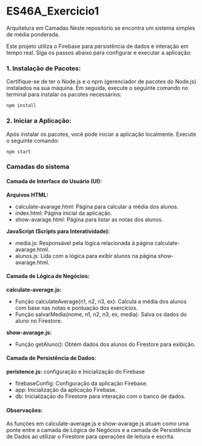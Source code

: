 # ES46A_Exercicio1

Arquitetura em Camadas
Neste repositório se encontra um sistema simples de média ponderada.

Este projeto utiliza o Firebase para persistência de dados e interação em tempo real. Siga os passos abaixo para configurar e executar a aplicação:

### 1. Instalação de Pacotes:
Certifique-se de ter o Node.js e o npm (gerenciador de pacotes do Node.js) instalados na sua máquina. Em seguida, execute o seguinte comando no terminal para instalar os pacotes necessários:

```
npm install
```

### 2. Iniciar a Aplicação:
Após instalar os pacotes, você pode iniciar a aplicação localmente. Execute o seguinte comando:
```
npm start
```

### Camadas do sistema

#### Camada de Interface do Usuário (UI):
**Arquivos HTML:**
- calculate-avarage.html: Página para calcular a média dos alunos.
- index.html: Página inicial da aplicação.
- show-avarage.html: Página para listar as notas dos alunos.

**JavaScript (Scripts para Interatividade):**
- media.js: Responsável pela lógica relacionada à página calculate-avarage.html.
- alunos.js: Lida com a lógica para exibir alunos na página show-avarage.html.


#### Camada de Lógica de Negócios:
**calculate-average.js:**
- Função calculateAverage(n1, n2, n3, ex): Calcula a média dos alunos com base nas notas e pontuação dos exercícios.
- Função salvarMedia(nome, n1, n2, n3, ex, media): Salva os dados do aluno no Firestore.

**show-avarage.js:**
- Função getAluno(): Obtém dados dos alunos do Firestore para exibição.

#### Camada de Persistência de Dados:
**peristence.js:**
configuração e Inicialização do Firebase
- firebaseConfig: Configuração da aplicação Firebase.
- app: Inicialização da aplicação Firebase.
- db: Inicialização do Firestore para interação com o banco de dados.

#### Observações:
As funções em calculate-average.js e show-avarage.js atuam como uma ponte entre a camada de Lógica de Negócios e a camada de Persistência de Dados ao utilizar o Firestore para operações de leitura e escrita.
